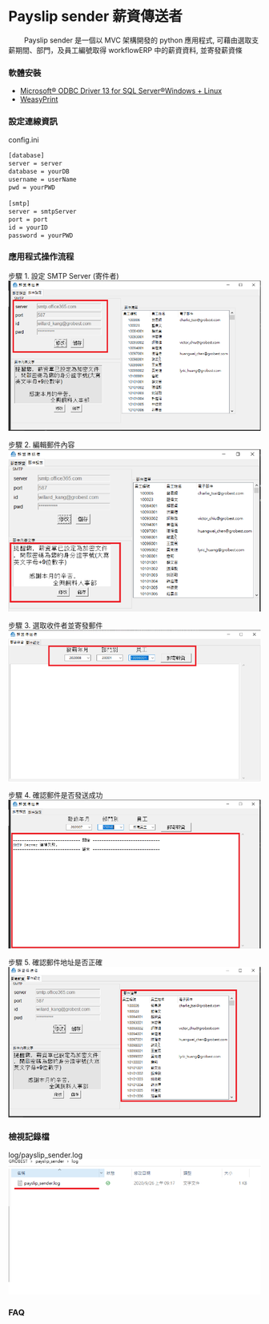 # Payslip sender 薪資傳送者

&nbsp;&nbsp;&nbsp;&nbsp;&nbsp;&nbsp;&nbsp;&nbsp;Payslip sender 是一個以 MVC 架構開發的 python 應用程式, 可藉由選取支薪期間、部門，及員工編號取得 workflowERP 中的薪資資料, 並寄發薪資條

### 軟體安裝
* [Microsoft® ODBC Driver 13 for SQL Server®Windows + Linux](https://www.microsoft.com/en-us/download/details.aspx?id=50420)
* [WeasyPrint](https://weasyprint.readthedocs.io/en/stable/install.html#msys2-gtk)

### 設定連線資訊

config.ini

```
[database]
server = server
database = yourDB
username = userName
pwd = yourPWD

[smtp]
server = smtpServer
port = port
id = yourID
password = yourPWD

```

### 應用程式操作流程
步驟 1. 設定 SMTP Server (寄件者) ![step1](img/step1.png)

步驟 2. 編輯郵件內容 ![step2](img/step2.png)

步驟 3. 選取收件者並寄發郵件 ![step3](img/step3.png)

步驟 4. 確認郵件是否發送成功 ![step4](img/step4.png)

步驟 5. 確認郵件地址是否正確 ![step5](img/step5.png)


### 檢視記錄檔

log/payslip_sender.log
![log](img/log.png)

### FAQ
